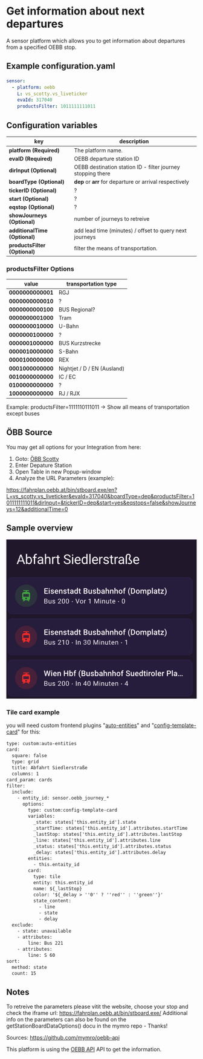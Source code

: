 

# Get information about next departures

A sensor platform which allows you to get information about departures from a specified OEBB stop.






## Example configuration.yaml

```yaml
sensor:
  - platform: oebb
    L: vs_scotty.vs_liveticker
    evaId: 317040
    productsFilter: 1011111111011
```

## Configuration variables

key | description
-- | --
**platform (Required)** | The platform name.
**evaID (Required)** | OEBB departure station ID
**dirInput (Optional)** | OEBB destination station ID - filter journey stopping there
**boardType (Optional)** | **dep** or **arr** for departure or arrival respectively
**tickerID (Optional)** | ? 
**start (Optional)** | ? 
**eqstop (Optional)** | ? 
**showJourneys (Optional)** | number of journeys to retreive
**additionalTime (Optional)** | add lead time (minutes) / offset to query next journeys
**productsFilter (Optional)** | filter the means of transportation.

### productsFilter Options

value | transportation type
-- | --
**0000000000001** | RGJ
**0000000000010** | ?
**0000000000100** | BUS Regional?
**0000000001000** | Tram
**0000000010000** | U-Bahn
**0000000100000** | ?
**0000001000000** | BUS Kurzstrecke
**0000010000000** | S-Bahn
**0000100000000** | REX
**0001000000000** | Nightjet / D / EN (Ausland)
**0010000000000** | IC / EC
**0100000000000** | ?
**1000000000000** | RJ / RJX

Example: productsFilter=1111110111011 → Show all means of transportation except buses

## ÖBB Source
You may get all options for your Integration from here:
1. Goto: [ÖBB Scotty](https://fahrplan.oebb.at/bin/stboard.exe/en?protocol=https:&)
2. Enter Depature Station
3. Open Table in new Popup-window
4. Analyze the URL Parameters (example):

https://fahrplan.oebb.at/bin/stboard.exe/en?L=vs_scotty.vs_liveticker&evaId=317040&boardType=dep&productsFilter=1011111111011&dirInput=&tickerID=dep&start=yes&eqstops=false&showJourneys=12&additionalTime=0


## Sample overview

![Sample overview](overview.png)

### Tile card example
you will need custom frontend plugins "[auto-entities](https://github.com/thomasloven/lovelace-auto-entities)" and "[config-template-card](https://github.com/iantrich/config-template-card)" for this:

```
type: custom:auto-entities
card:
  square: false
  type: grid
  title: Abfahrt Siedlerstraße
  columns: 1
card_param: cards
filter:
  include:
    - entity_id: sensor.oebb_journey_*
      options:
        type: custom:config-template-card
        variables:
          _state: states['this.entity_id'].state
          _startTime: states['this.entity_id'].attributes.startTime
          _lastStop: states['this.entity_id'].attributes.lastStop
          _line: states['this.entity_id'].attributes.line
          _status: states['this.entity_id'].attributes.status
          _delay: states['this.entity_id'].attributes.delay
        entities:
          - this.entaity_id
        card:
          type: tile
          entity: this.entity_id
          name: ${_lastStop}
          color: '${_delay > ''0'' ? ''red'' : ''green''}'
          state_content:
            - line
            - state
            - delay
  exclude:
    - state: unavailable
    - attributes:
        line: Bus 221
    - attributes:
        line: S 60
sort:
  method: state
  count: 15
```

## Notes

To retreive the parameters please vitit the website, choose your stop and check the iframe url:
https://fahrplan.oebb.at/bin/stboard.exe/
Additional info on the parameters can also be found on the getStationBoardDataOptions() docu in the mymro repo - Thanks!

Sources: 
https://github.com/mymro/oebb-api

This platform is using the [OEBB API]([https://fahrplan.oebb.at/bin/stboard.exe/]) API to get the information.

